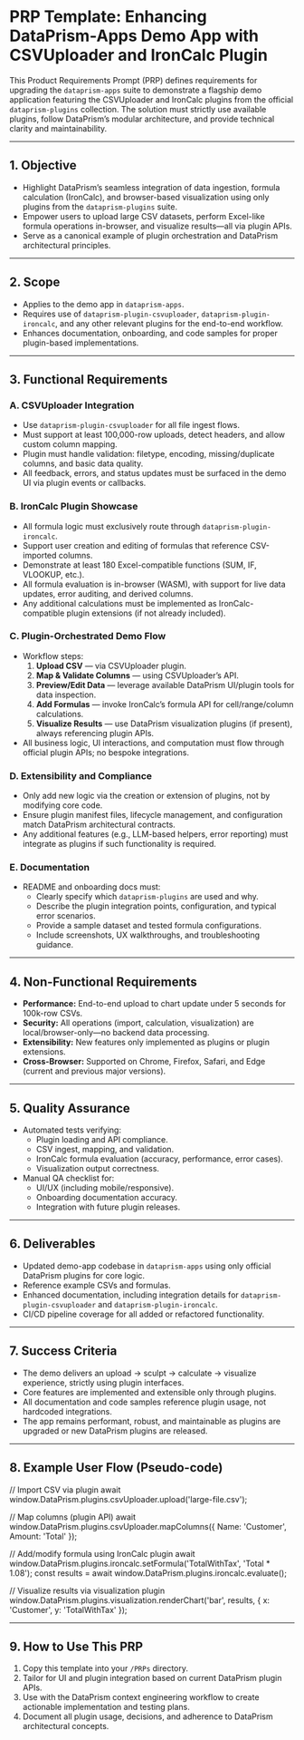 # PRP Template: Enhancing DataPrism-Apps Demo App with CSVUploader and IronCalc Plugin

This Product Requirements Prompt (PRP) defines requirements for upgrading the `dataprism-apps` suite to demonstrate a flagship demo application featuring the CSVUploader and IronCalc plugins from the official `dataprism-plugins` collection. The solution must strictly use available plugins, follow DataPrism’s modular architecture, and provide technical clarity and maintainability.

---

## 1. Objective

- Highlight DataPrism’s seamless integration of data ingestion, formula calculation (IronCalc), and browser-based visualization using only plugins from the `dataprism-plugins` suite.
- Empower users to upload large CSV datasets, perform Excel-like formula operations in-browser, and visualize results—all via plugin APIs.
- Serve as a canonical example of plugin orchestration and DataPrism architectural principles.

---

## 2. Scope

- Applies to the demo app in `dataprism-apps`.
- Requires use of `dataprism-plugin-csvuploader`, `dataprism-plugin-ironcalc`, and any other relevant plugins for the end-to-end workflow.
- Enhances documentation, onboarding, and code samples for proper plugin-based implementations.

---

## 3. Functional Requirements

### A. CSVUploader Integration

- Use `dataprism-plugin-csvuploader` for all file ingest flows.
- Must support at least 100,000-row uploads, detect headers, and allow custom column mapping.
- Plugin must handle validation: filetype, encoding, missing/duplicate columns, and basic data quality.
- All feedback, errors, and status updates must be surfaced in the demo UI via plugin events or callbacks.

### B. IronCalc Plugin Showcase

- All formula logic must exclusively route through `dataprism-plugin-ironcalc`.
- Support user creation and editing of formulas that reference CSV-imported columns.
- Demonstrate at least 180 Excel-compatible functions (SUM, IF, VLOOKUP, etc.).
- All formula evaluation is in-browser (WASM), with support for live data updates, error auditing, and derived columns.
- Any additional calculations must be implemented as IronCalc-compatible plugin extensions (if not already included).

### C. Plugin-Orchestrated Demo Flow

- Workflow steps:
  1. **Upload CSV** — via CSVUploader plugin.
  2. **Map & Validate Columns** — using CSVUploader’s API.
  3. **Preview/Edit Data** — leverage available DataPrism UI/plugin tools for data inspection.
  4. **Add Formulas** — invoke IronCalc’s formula API for cell/range/column calculations.
  5. **Visualize Results** — use DataPrism visualization plugins (if present), always referencing plugin APIs.
- All business logic, UI interactions, and computation must flow through official plugin APIs; no bespoke integrations.

### D. Extensibility and Compliance

- Only add new logic via the creation or extension of plugins, not by modifying core code.
- Ensure plugin manifest files, lifecycle management, and configuration match DataPrism architectural contracts.
- Any additional features (e.g., LLM-based helpers, error reporting) must integrate as plugins if such functionality is required.

### E. Documentation

- README and onboarding docs must:
  - Clearly specify which `dataprism-plugins` are used and why.
  - Describe the plugin integration points, configuration, and typical error scenarios.
  - Provide a sample dataset and tested formula configurations.
  - Include screenshots, UX walkthroughs, and troubleshooting guidance.

---

## 4. Non-Functional Requirements

- **Performance:** End-to-end upload to chart update under 5 seconds for 100k-row CSVs.
- **Security:** All operations (import, calculation, visualization) are local/browser-only—no backend data processing.
- **Extensibility:** New features only implemented as plugins or plugin extensions.
- **Cross-Browser:** Supported on Chrome, Firefox, Safari, and Edge (current and previous major versions).

---

## 5. Quality Assurance

- Automated tests verifying:
  - Plugin loading and API compliance.
  - CSV ingest, mapping, and validation.
  - IronCalc formula evaluation (accuracy, performance, error cases).
  - Visualization output correctness.
- Manual QA checklist for:
  - UI/UX (including mobile/responsive).
  - Onboarding documentation accuracy.
  - Integration with future plugin releases.

---

## 6. Deliverables

- Updated demo-app codebase in `dataprism-apps` using only official DataPrism plugins for core logic.
- Reference example CSVs and formulas.
- Enhanced documentation, including integration details for `dataprism-plugin-csvuploader` and `dataprism-plugin-ironcalc`.
- CI/CD pipeline coverage for all added or refactored functionality.

---

## 7. Success Criteria

- The demo delivers an upload → sculpt → calculate → visualize experience, strictly using plugin interfaces.
- Core features are implemented and extensible only through plugins.
- All documentation and code samples reference plugin usage, not hardcoded integrations.
- The app remains performant, robust, and maintainable as plugins are upgraded or new DataPrism plugins are released.

---

## 8. Example User Flow (Pseudo-code)

// Import CSV via plugin
await window.DataPrism.plugins.csvUploader.upload('large-file.csv');

// Map columns (plugin API)
await window.DataPrism.plugins.csvUploader.mapColumns({ Name: 'Customer', Amount: 'Total' });

// Add/modify formula using IronCalc plugin
await window.DataPrism.plugins.ironcalc.setFormula('TotalWithTax', 'Total * 1.08');
const results = await window.DataPrism.plugins.ironcalc.evaluate();

// Visualize results via visualization plugin
window.DataPrism.plugins.visualization.renderChart('bar', results, { x: 'Customer', y: 'TotalWithTax' });


---

## 9. How to Use This PRP

1. Copy this template into your `/PRPs` directory.
2. Tailor for UI and plugin integration based on current DataPrism plugin APIs.
3. Use with the DataPrism context engineering workflow to create actionable implementation and testing plans.
4. Document all plugin usage, decisions, and adherence to DataPrism architectural concepts.

